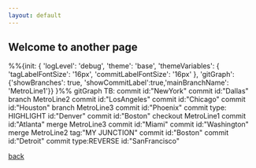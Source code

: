 ```yaml
---
layout: default
---
```


## Welcome to another page

<div class="mermaid">
%%{init: { 'logLevel': 'debug', 'theme': 'base', 'themeVariables': {
              'tagLabelFontSize': '16px',
              'commitLabelFontSize': '16px'
       }, 'gitGraph': {'showBranches': true, 'showCommitLabel':true,'mainBranchName': 'MetroLine1'}} }%%
      gitGraph TB:
        commit id:"NewYork"
        commit id:"Dallas"
        branch MetroLine2
        commit id:"LosAngeles"
        commit id:"Chicago"
        commit id:"Houston"
        branch MetroLine3
        commit id:"Phoenix"
        commit type: HIGHLIGHT id:"Denver"
        commit id:"Boston"
        checkout MetroLine1
        commit id:"Atlanta"
        merge MetroLine3
        commit id:"Miami"
        commit id:"Washington"
        merge MetroLine2 tag:"MY JUNCTION"
        commit id:"Boston"
        commit id:"Detroit"
        commit type:REVERSE id:"SanFrancisco"
</div>

[back](./)
